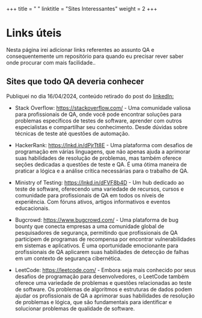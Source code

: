 +++
title = " "
linktitle = "Sites Interessantes"
weight = 2
+++
# Links úteis
Nesta página irei adicionar links referentes ao assunto QA e consequentemente um repositório para quando eu precisar rever saber onde procurar com mais facilidade..

## Sites que todo QA deveria conhecer
Publiquei no dia 16/04/2024, conteúdo retirado do post do [linkedIn:](https://www.linkedin.com/feed/update/urn:li:activity:7185992842522025984/)

- Stack Overflow: https://stackoverflow.com/ - Uma comunidade valiosa para profissionais de QA, onde você pode encontrar soluções para problemas específicos de testes de software, aprender com outros especialistas e compartilhar seu conhecimento. Desde dúvidas sobre técnicas de teste até questões de automação.

- HackerRank: https://lnkd.in/dPjrTt8E - Uma plataforma com desafios de programação em várias linguagens, que não apenas ajuda a aprimorar suas habilidades de resolução de problemas, mas também oferece seções dedicadas a questões de teste e QA. É uma ótima maneira de praticar a lógica e a análise crítica necessárias para o trabalho de QA.

- Ministry of Testing: https://lnkd.in/dFVF8b4D - Um hub dedicado ao teste de software, oferecendo uma variedade de recursos, cursos e comunidade para profissionais de QA em todos os níveis de experiência. Com fóruns ativos, artigos informativos e eventos educacionais.

- Bugcrowd: https://www.bugcrowd.com/ - Uma plataforma de bug bounty que conecta empresas a uma comunidade global de pesquisadores de segurança, permitindo que profissionais de QA participem de programas de recompensa por encontrar vulnerabilidades em sistemas e aplicativos. É uma oportunidade emocionante para profissionais de QA aplicarem suas habilidades de detecção de falhas em um contexto de segurança cibernética.

- LeetCode: https://leetcode.com/ - Embora seja mais conhecido por seus desafios de programação para desenvolvedores, o LeetCode também oferece uma variedade de problemas e questões relacionadas ao teste de software. Os problemas de algoritmos e estruturas de dados podem ajudar os profissionais de QA a aprimorar suas habilidades de resolução de problemas e lógica, que são fundamentais para identificar e solucionar problemas de qualidade de software.


